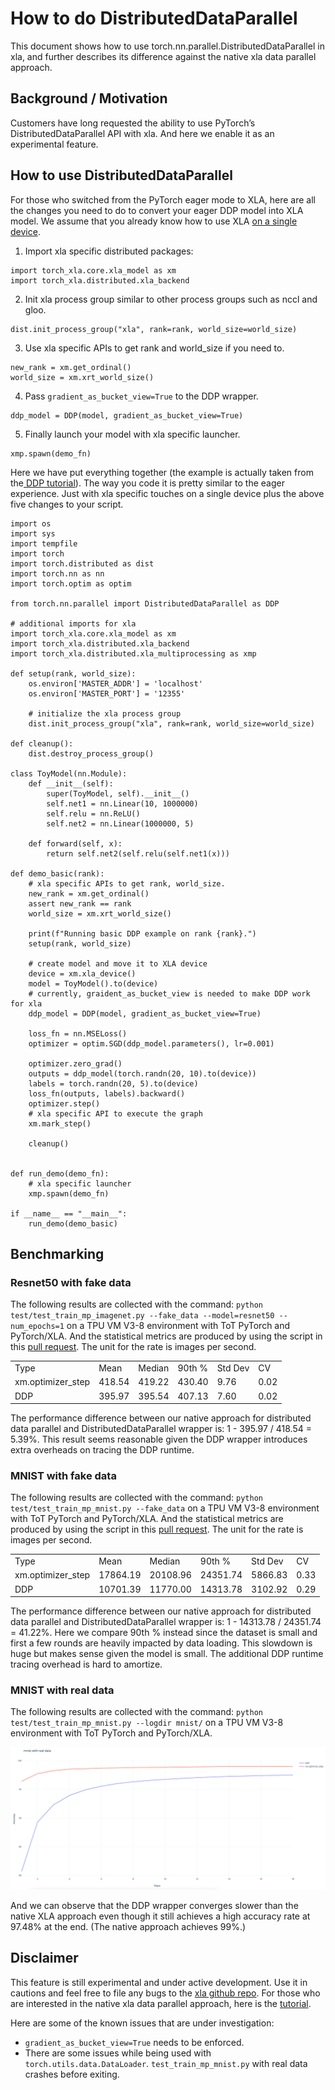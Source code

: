 # How to do DistributedDataParallel

This document shows how to use torch.nn.parallel.DistributedDataParallel in xla, and further describes its difference against the native xla data parallel approach.


## Background / Motivation

Customers have long requested the ability to use PyTorch’s DistributedDataParallel API with xla. And here we enable it as an experimental feature.


## How to use DistributedDataParallel

For those who switched from the PyTorch eager mode to XLA, here are all the changes you need to do to convert your eager DDP model into XLA model. We assume that you already know how to use XLA [on a single device](https://github.com/pytorch/xla/blob/master/API_GUIDE.md#running-on-a-single-xla-device).

1. Import xla specific distributed packages:

```
import torch_xla.core.xla_model as xm
import torch_xla.distributed.xla_backend
```

2. Init xla process group similar to other process groups such as nccl and gloo.

```
dist.init_process_group("xla", rank=rank, world_size=world_size)
```

3. Use xla specific APIs to get rank and world\_size if you need to.

```
new_rank = xm.get_ordinal()
world_size = xm.xrt_world_size()
```

4. Pass `gradient_as_bucket_view=True` to the DDP wrapper.

```
ddp_model = DDP(model, gradient_as_bucket_view=True)
```

5. Finally launch your model with xla specific launcher.

```
xmp.spawn(demo_fn)
```

Here we have put everything together (the example is actually taken from the[ DDP tutorial](https://pytorch.org/tutorials/intermediate/ddp_tutorial.html)). The way you code it is pretty similar to the eager experience. Just with xla specific touches on a single device plus the above five changes to your script. 

```
import os
import sys
import tempfile
import torch
import torch.distributed as dist
import torch.nn as nn
import torch.optim as optim

from torch.nn.parallel import DistributedDataParallel as DDP

# additional imports for xla
import torch_xla.core.xla_model as xm
import torch_xla.distributed.xla_backend
import torch_xla.distributed.xla_multiprocessing as xmp

def setup(rank, world_size):
    os.environ['MASTER_ADDR'] = 'localhost'
    os.environ['MASTER_PORT'] = '12355'

    # initialize the xla process group
    dist.init_process_group("xla", rank=rank, world_size=world_size)

def cleanup():
    dist.destroy_process_group()

class ToyModel(nn.Module):
    def __init__(self):
        super(ToyModel, self).__init__()
        self.net1 = nn.Linear(10, 1000000)
        self.relu = nn.ReLU()
        self.net2 = nn.Linear(1000000, 5)

    def forward(self, x):
        return self.net2(self.relu(self.net1(x)))

def demo_basic(rank):
    # xla specific APIs to get rank, world_size.
    new_rank = xm.get_ordinal()
    assert new_rank == rank
    world_size = xm.xrt_world_size()

    print(f"Running basic DDP example on rank {rank}.")
    setup(rank, world_size)

    # create model and move it to XLA device
    device = xm.xla_device()
    model = ToyModel().to(device)
    # currently, graident_as_bucket_view is needed to make DDP work for xla
    ddp_model = DDP(model, gradient_as_bucket_view=True)

    loss_fn = nn.MSELoss()
    optimizer = optim.SGD(ddp_model.parameters(), lr=0.001)

    optimizer.zero_grad()
    outputs = ddp_model(torch.randn(20, 10).to(device))
    labels = torch.randn(20, 5).to(device)
    loss_fn(outputs, labels).backward()
    optimizer.step()
    # xla specific API to execute the graph
    xm.mark_step()

    cleanup()


def run_demo(demo_fn):
    # xla specific launcher
    xmp.spawn(demo_fn)

if __name__ == "__main__":
    run_demo(demo_basic)
```

## Benchmarking


### Resnet50 with fake data

The following results are collected with the command: `python test/test_train_mp_imagenet.py --fake_data --model=resnet50 --num_epochs=1` on a TPU VM V3-8 environment with ToT PyTorch and PyTorch/XLA. And the statistical metrics are produced by using the script in this [pull request](https://github.com/pytorch/xla/pull/4107). The unit for the rate is images per second.

<table>
  <tr>
   <td>Type
   </td>
   <td>Mean
   </td>
   <td>Median
   </td>
   <td>90th %
   </td>
   <td>Std Dev
   </td>
   <td>CV
   </td>
  </tr>
  <tr>
   <td>xm.optimizer_step
   </td>
   <td>418.54
   </td>
   <td>419.22
   </td>
   <td>430.40
   </td>
   <td>9.76
   </td>
   <td>0.02
   </td>
  </tr>
  <tr>
   <td>DDP
   </td>
   <td>395.97
   </td>
   <td>395.54
   </td>
   <td>407.13
   </td>
   <td>7.60
   </td>
   <td>0.02
   </td>
  </tr>
</table>


The performance difference between our native approach for distributed data parallel and DistributedDataParallel wrapper is: 1 - 395.97 / 418.54 = 5.39%. This result seems reasonable given the DDP wrapper introduces extra overheads on tracing the DDP runtime.

### MNIST with fake data

The following results are collected with the command: `python test/test_train_mp_mnist.py --fake_data` on a TPU VM V3-8 environment with ToT PyTorch and PyTorch/XLA. And the statistical metrics are produced by using the script in this [pull request](https://github.com/pytorch/xla/pull/4107). The unit for the rate is images per second.

<table>
  <tr>
   <td>Type
   </td>
   <td>Mean
   </td>
   <td>Median
   </td>
   <td>90th %
   </td>
   <td>Std Dev
   </td>
   <td>CV
   </td>
  </tr>
  <tr>
   <td>xm.optimizer_step
   </td>
   <td>17864.19
   </td>
   <td>20108.96
   </td>
   <td>24351.74
   </td>
   <td>5866.83
   </td>
   <td>0.33
   </td>
  </tr>
  <tr>
   <td>DDP
   </td>
   <td>10701.39
   </td>
   <td>11770.00
   </td>
   <td>14313.78
   </td>
   <td>3102.92
   </td>
   <td>0.29
   </td>
  </tr>
</table>


The performance difference between our native approach for distributed data parallel and DistributedDataParallel wrapper is: 1 - 14313.78 / 24351.74 = 41.22%. Here we compare 90th % instead since the dataset is small and first a few rounds are heavily impacted by data loading. This slowdown is huge but makes sense given the model is small. The additional DDP runtime tracing overhead is hard to amortize.

### MNIST with real data

The following results are collected with the command: `python test/test_train_mp_mnist.py --logdir mnist/` on a TPU VM V3-8 environment with ToT PyTorch and PyTorch/XLA.

![learning_curves](assets/ddp_md_mnist_with_real_data.png)

And we can observe that the DDP wrapper converges slower than the native XLA approach even though it still achieves a high accuracy rate at 97.48% at the end. (The native approach achieves 99%.)

## Disclaimer

This feature is still experimental and under active development. Use it in cautions and feel free to file any bugs to the [xla github repo](https://github.com/pytorch/xla/). For those who are interested in the native xla data parallel approach, here is the [tutorial](https://github.com/pytorch/xla/blob/master/API_GUIDE.md#running-on-multiple-xla-devices-with-multi-processing).

Here are some of the known issues that are under investigation:
*   `gradient_as_bucket_view=True` needs to be enforced.
*   There are some issues while being used with `torch.utils.data.DataLoader`. `​​test_train_mp_mnist.py` with real data crashes before exiting.

